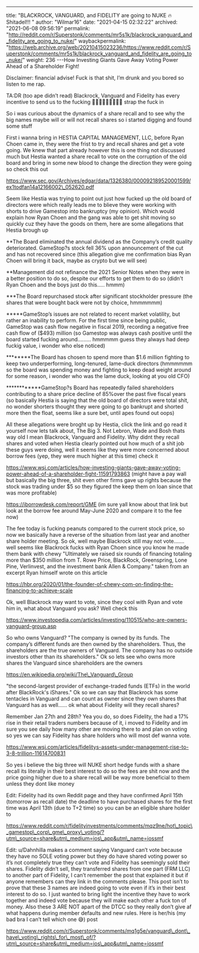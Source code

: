 ---
title: "BLACKROCK, VANGUARD, and FIDELITY are going to NUKE 🔥 Shitadel!!! "
author: "Wilmar16"
date: "2021-04-15 02:32:22"
archived: "2021-06-08 09:56:19"
permalink: "http://reddit.com/r/Superstonk/comments/mr5s1k/blackrock_vanguard_and_fidelity_are_going_to_nuke/"
waybackpermalink: "https://web.archive.org/web/20210415023236/https://www.reddit.com/r/Superstonk/comments/mr5s1k/blackrock_vanguard_and_fidelity_are_going_to_nuke/"
weight: 236
---How Investing Giants Gave Away Voting Power Ahead of a Shareholder Fight!


Disclaimer: financial advise! Fuck is that shit, I’m drunk and you bored so listen to me rap. 


TA:DR (too ape didn’t read) Blackrock, Vanguard and Fidelity has every incentive to send us to the fucking 🌙🚀🚀🚀🚀🚀🚀🚀🚀 strap the fuck in


So i was curious about the dynamics of a share recall and to see why the big names maybe will or will not recall shares so i started digging and found some stuff 


First i wanna bring in HESTIA CAPITAL MANAGEMENT, LLC, before Ryan Choen came in, they were the frist to try and recall shares and get a vote going. We knew that part already however this is one thing not discussed much but Hestia wanted a share recall to vote on the 
corruption of the old board and bring in some new blood to change the direction they were going so check this out 


https://www.sec.gov/Archives/edgar/data/1326380/000092189520001599/ex1todfan14a12166002\_052620.pdf


Seem like Hestia was trying to point out just how fucked up the old board of directors were which really leads me to blieve they were 
working with shorts to drive Gamestop into bankruptcy (my opinion). Which would explain how Ryan Choen and the gang was able to get shit moving so quickly cuz they have the goods on them, here are some allegations 
that Hestia brough up 


**The Board eliminated the annual dividend as the Company’s credit quality deteriorated. GameStop?s stock fell 36% upon announcement of the cut and has not recovered since (this allegation give me confirmation bias Ryan Choen will bring it back, maybe as crypto but we will see) 


**Management did not refinance the 2021 Senior Notes when they were in a better position to do so, despite our efforts to get them to 
do so (didn't Ryan Choen and the boys just do this..... hmmm) 


***The Board repurchased stock after significant stockholder pressure (the shares that were bought back were not by choice, hmmmmmm) 


*****GameStop’s issues are not related to recent market volatility, but rather an inability to perform. For the first time since being 
public, GameStop was cash flow negative in fiscal 2019, recording a negative free cash flow of ($493) million (so Gamestop was always 
cash positive until the board started fucking around......... hmmmmm guess they always had deep fuckig value, i wonder who else noticed) 


********The Board has chosen to spend more than $1.6 million fighting to keep two underperforming, long-tenured, lame-duck directors (hmmmmmm 
so the board was spending money and fighting to keep dead weight around for some reason, i wonder who was the lame duck, looking at you old CFO) 


************GameStop?s Board has repeatedly failed shareholders contributing to a share price decline of 85%over the past five fiscal years 
(so basically Hestia is saying that the old board of directors were total shit, no wonder shorters thought they were going to go bankrupt and shorted more then the float, seems like a sure bet, until apes found out oops) 


All these allegations were broght up by Hestia, click the link and go read it yourself now lets talk about, The Big 3. Not Lebron, Wade and Bosh thats way old 
I mean Blackrock, Vanguard and Fidelity. Why didnt they recall shares and voted when Hestia clearly pointed out how much of a shit job these guys were doing, well 
it seems like they were more concerned about borrow fees (yep, they were much higher at this time) check it 


https://www.wsj.com/articles/how-investing-giants-gave-away-voting-power-ahead-of-a-shareholder-fight-11591793863 
(might have a pay wall but basically the big three, shit even other firms 
gave up rights because the stock was trading under $5 so they figured the keep them on loan since that was more profitable) 


https://iborrowdesk.com/report/GME (im sure yall know about that link but look at the borrow fee around May-June 2020 and compare it to the fee now) 


The fee today is fucking peanuts compared to the current stock price, so now we basically have a reverse of the situation from last year and another share holder meeting. 
So ok, well maybe Blackrock still may not vote....... well seems like Blackrock fucks with Ryan Choen since you know he made them bank 
with chewy "Ultimately we raised six rounds of financing totaling more than $350 million from T. Rowe Price, BlackRock, Greenspring, Lone Pine, Verlinvest, 
and the investment bank Allen & Company." taken from an excerpt Ryan himself wrote on this article 


https://hbr.org/2020/01/the-founder-of-chewy-com-on-finding-the-financing-to-achieve-scale 


Ok, well Blackrock may want to vote, since they cool with Ryan and vote him in, what about Vanguard you ask? Well check this 


https://www.investopedia.com/articles/investing/110515/who-are-owners-vanguard-group.asp 


So who owns Vanguard? "The company is owned by its funds. The company’s different funds are then owned by the shareholders. Thus, the shareholders 
are the true owners of Vanguard. The company has no outside investors other than its shareholders." Ok so lets see who owns more shares 
the Vanguard since shareholders are the owners 


https://en.wikipedia.org/wiki/The\_Vanguard\_Group


"the second-largest provider of exchange-traded funds (ETFs) in the world after BlackRock's iShares." Ok so we can say that Blackrock has some 
tentacles in Vanguard and can count as owner since they own shares that Vanguard has as well...... ok what about Fidelity will they recall shares? 


Remember Jan 27th and 28th? Yea you do, so does Fidelity, the had a 17% rise in their retail traders numbers because of it, i moved to Fidelity 
and im sure you see daily how many other are moving there to and plan on voting so yes we can say Fidelity has share holders who will most def wanna vote. 


https://www.wsj.com/articles/fidelitys-assets-under-management-rise-to-3-8-trillion-11614700831 


So yes i believe the big three will NUKE short hedge funds with a share recall its literally in their best interest to do so the fees are shit now and the price going higher due to a share recall will be way more beneficial to them unless they dont like 
money


Edit: Fidelity had its own Reddit page and they have confirmed April 15th (tomorrow as recall date) the deadline to have purchased shares for the first time was April 13th (due to T+2 time) so you can be an eligible share holder to 


https://www.reddit.com/r/fidelityinvestments/comments/mqz9ne/hot\_topic\_gamestop\_corp\_gme\_proxy\_voting/?utm\_source=share&utm\_medium=ios\_app&utm\_name=iossmf


Edit: u/Dahnhilla makes a comment saying Vanguard can’t vote because they have no SOLE voting power but they do have shared voting power so it’s not completely true they can’t vote and Fidelity has seemingly sold their shares. Fidelity didn’t sell, they transferred shares from one part (FRM LLC) to another part of Fidelity, I can’t remember the post that explained it but if anyone remembers can they link in the comments please. This post isn’t to prove that these 3 names are indeed going to vote even if it’s in their best interest to do so. I just wanted to bring light the incentive they have to work together and indeed vote because they will make each other a fuck ton of money. Also these 3 ARE NOT apart of the DTCC so they really don’t give af what happens during member defaults and new rules. Here is her/his (my bad bra I can’t tell which one 😅) post 


https://www.reddit.com/r/Superstonk/comments/mq1g5e/vanguard\_dont\_have\_voting\_rights\_for\_most\_of/?utm\_source=share&utm\_medium=ios\_app&utm\_name=iossmf

